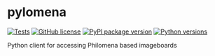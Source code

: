 # pylomena

[![Tests](https://github.com/flynnmlp/pylomena/actions/workflows/tests.yml/badge.svg)](https://github.com/flynnmlp/pylomena/actions/workflows/tests.yml)
[![GitHub license](https://img.shields.io/github/license/flynnmlp/pylomena)](https://github.com/flynnmlp/pylomena/blob/main/LICENSE)
[![PyPI package version](https://img.shields.io/pypi/v/pylomena)](https://pypi.org/project/pylomena/)
[![Python versions](https://img.shields.io/pypi/pyversions/pylomena)](https://www.python.org)

Python client for accessing Philomena based imageboards

